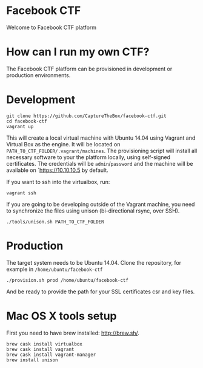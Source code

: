 # Facebook CTF

Welcome to Facebook CTF platform

# How can I run my own CTF?

The Facebook CTF platform can be provisioned in development or production environments.

# Development

```
git clone https://github.com/CaptureTheBox/facebook-ctf.git
cd facebook-ctf
vagrant up
```

This will create a local virtual machine with Ubuntu 14.04 using Vagrant and Virtual Box as the engine.
It will be located on `PATH_TO_CTF_FOLDER/.vagrant/machines`.
The provisioning script will install all necessary software to your the platform locally, using self-signed certificates.
The credentials will be `admin`/`password` and the machine will be available on `https://10.10.10.5 by default.

If you want to ssh into the virtualbox, run:
```
vagrant ssh
```

If you are going to be developing outside of the Vagrant machine, you need to synchronize the files using unison (bi-directional rsync, over SSH).

```
./tools/unison.sh PATH_TO_CTF_FOLDER
```

# Production

The target system needs to be Ubuntu 14.04. Clone the repository, for example in `/home/ubuntu/facebook-ctf`

`./provision.sh prod /home/ubuntu/facebook-ctf`

And be ready to provide the path for your SSL certificates csr and key files.

# Mac OS X tools setup

First you need to have brew installed: http://brew.sh/.

```
brew cask install virtualbox
brew cask install vagrant
brew cask install vagrant-manager
brew install unison

```
